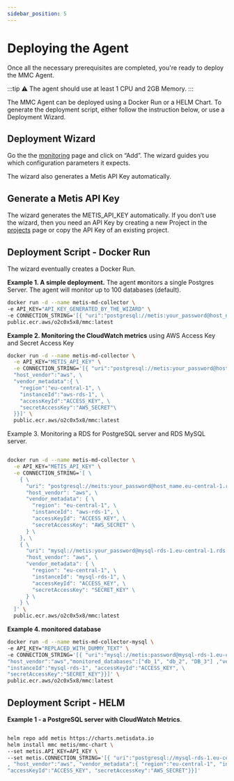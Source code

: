 ```yaml
---
sidebar_position: 5
---
```


# Deploying the Agent
Once all the necessary prerequisites are completed, you're ready to deploy the MMC Agent.

:::tip
⚠️ The agent should use at least 1 CPU and 2GB Memory.
:::

The MMC Agent can be deployed using a Docker Run or a HELM Chart. To generate the deployment script, either follow the instruction below, or use a Deployment Wizard. 

## Deployment Wizard

Go the the [monitoring](https://app.metisdata.io/monitoring) page and click on “Add”. The wizard guides you which configuration parameters it expects. 

The wizard also generates a Metis API Key automatically. 

## Generate a Metis API Key

The wizard generates the METIS_API_KEY automatically. If you don’t use the wizard, then you need an API Key by creating a new Project in the [projects](https://app.metisdata.io/projects) page or copy the API Key of an existing project.   

## Deployment Script - Docker Run

The wizard eventually creates a Docker Run. 

**Example 1. A simple deployment.** The agent **m**onitors a single Postgres Server. The agent will monitor up to 100 databases (default). 

```bash
docker run -d --name metis-md-collector \
-e API_KEY="API_KEY_GENERATED_BY_THE_WIZARD" \
-e CONNECTION_STRING='[{ "uri":"postgresql://metis:your_password@host_name.eu-central-1.rds.amazonaws.com:5432"}]' \
public.ecr.aws/o2c0x5x8/mmc:latest
```

**Example 2. Monitoring the CloudWatch metrics** using AWS Access Key and Secret Access Key 

```bash
docker run -d --name metis-md-collector \
  -e API_KEY="METIS_API_KEY" \
  -e CONNECTION_STRING='[{ "uri":"postgresql://metis:your_password@host_name.eu-central-1.rds.amazonaws.com:5432", \
  "host_vendor":"aws", \
  "vendor_metadata":{ \
    "region":"eu-central-1", \
    "instanceId":"aws-rds-1", \
    "accessKeyId":"ACCESS_KEY", \
    "secretAccessKey":"AWS_SECRET"\
  }}]' \
  public.ecr.aws/o2c0x5x8/mmc:latest

```

Example 3. Monitoring a RDS for PostgreSQL server and RDS MySQL server. 

```bash

docker run -d --name metis-md-collector \
  -e API_KEY="METIS_API_KEY" \
  -e CONNECTION_STRING='[ \
    { \
      "uri": "postgresql://meits:your_password@host_name.eu-central-1.rds.amazonaws.com:5432", \
      "host_vendor": "aws", \
      "vendor_metadata": { \
        "region": "eu-central-1", \
        "instanceId": "aws-rds-1", \
        "accessKeyId": "ACCESS_KEY", \
        "secretAccessKey": "AWS_SECRET" \
      } \
    }, \
    { \
      "uri": "mysql://metis:your_password@mysql-rds-1.eu-central-1.rds.amazonaws.com:3306", \
      "host_vendor": "aws", \
      "vendor_metadata": { \
        "region": "eu-central-1", \
        "instanceId": "mysql-rds-1", \
        "accessKeyId": "ACCESS_KEY", \
        "secretAccessKey": "SECRET_KEY" \
      } \
    } \
  ]' \
  public.ecr.aws/o2c0x5x8/mmc:latest

```

**Example 4. monitored database**

```bash
docker run -d --name metis-md-collector-mysql \
-e API_KEY="REPLACED_WITH_DUMMY_TEXT" \
-e CONNECTION_STRING='[{ "uri":"mysql://metis:password@mysql-rds-1.eu-central-1.rds.amazonaws.com:3306", \
"host_vendor":"aws","monitored_databases":["db_1", "db_2", "DB_3"] ,"vendor_metadata":{ "region":"eu-central-1", \
"instanceId":"mysql-rds-1", "accessKeyId":"ACCESS_KEY", \
"secretAccessKey":"SECRET_KEY"}}]' \
public.ecr.aws/o2c0x5x8/mmc:latest

```

## Deployment Script - HELM

**Example 1 - a PostgreSQL server with CloudWatch Metrics**.
```bash

helm repo add metis https://charts.metisdata.io
helm install mmc metis/mmc-chart \
--set metis.API_KEY=API_KEY \
--set metis.CONNECTION_STRING='[{ "uri":"postgresql://mysql-rds-1.eu-central-1.rds.amazonaws.com:5432" \
, "host_vendor":"aws", "vendor_metadata":{ "region":"eu-central-1", "instanceId":"database-2", \
"accessKeyId":"ACCESS_KEY", "secretAccessKey":"AWS_SECRET"}}]'

```

